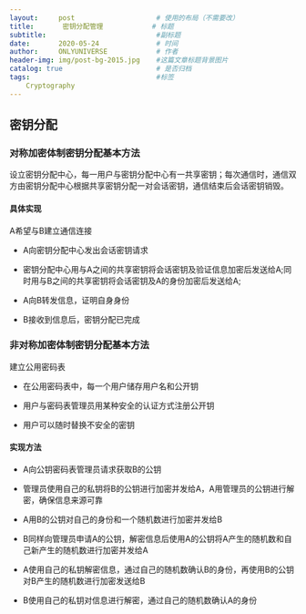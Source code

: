 ```yaml
---
layout:     post                    # 使用的布局（不需要改）
title:       密钥分配管理            # 标题 
subtitle:                           #副标题
date:       2020-05-24              # 时间
author:     ONLYUNIVERSE            # 作者
header-img: img/post-bg-2015.jpg    #这篇文章标题背景图片
catalog: true                       # 是否归档
tags:                               #标签
    Cryptography
---
```


## 密钥分配

### 对称加密体制密钥分配基本方法

设立密钥分配中心，每一用户与密钥分配中心有一共享密钥；每次通信时，通信双方由密钥分配中心根据共享密钥分配一对会话密钥，通信结束后会话密钥销毁。

#### 具体实现

A希望与B建立通信连接

- A向密钥分配中心发出会话密钥请求

- 密钥分配中心用与A之间的共享密钥将会话密钥及验证信息加密后发送给A;同时用与B之间的共享密钥将会话密钥及A的身份加密后发送给A;

- A向B转发信息，证明自身身份

- B接收到信息后，密钥分配已完成

### 非对称加密体制密钥分配基本方法

建立公用密码表

- 在公用密码表中，每一个用户储存用户名和公开钥

- 用户与密码表管理员用某种安全的认证方式注册公开钥

- 用户可以随时替换不安全的密钥

#### 实现方法

- A向公钥密码表管理员请求获取B的公钥

- 管理员使用自己的私钥将B的公钥进行加密并发给A，A用管理员的公钥进行解密，确保信息来源可靠

- A用B的公钥对自己的身份和一个随机数进行加密并发给B

- B同样向管理员申请A的公钥，解密信息后使用A的公钥将A产生的随机数和自己新产生的随机数进行加密并发给A

- A使用自己的私钥解密信息，通过自己的随机数确认B的身份，再使用B的公钥对B产生的随机数进行加密发送给B

- B使用自己的私钥对信息进行解密，通过自己的随机数确认A的身份
